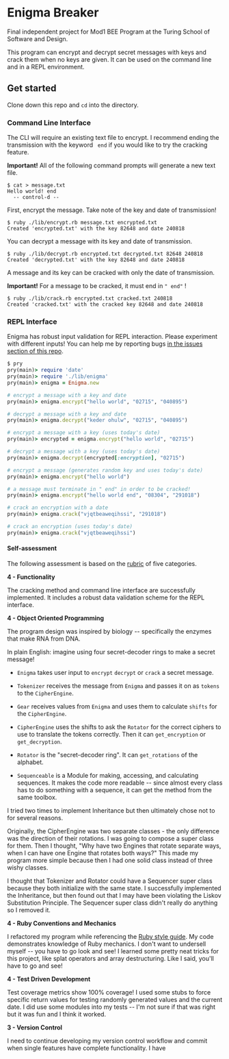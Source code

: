 # Enigma Breaker

Final independent project for Mod1 BEE Program at the Turing School of Software and Design.

This program can encrypt and decrypt secret messages with keys and crack them when no keys are given. It can be used on the command line and in a REPL environment.

## Get started

Clone down this repo and `cd` into the directory.

### Command Line Interface

The CLI will require an existing text file to encrypt. I recommend ending the transmission with the keyword ` end` if you would like to try the cracking feature.

**Important!** All of the following command prompts will generate a new text file.

```
$ cat > message.txt
Hello world! end
  -- control-d --
```

First, encrypt the message. Take note of the key and date of transmission!

```
$ ruby ./lib/encrypt.rb message.txt encrypted.txt
Created 'encrypted.txt' with the key 82648 and date 240818
```

You can decrypt a message with its key and date of transmission.

```
$ ruby ./lib/decrypt.rb encrypted.txt decrypted.txt 82648 240818
Created 'decrypted.txt' with the key 82648 and date 240818
```

A message and its key can be cracked with only the date of transmission.

**Important!** For a message to be cracked, it must end in `" end"` !

```
$ ruby ./lib/crack.rb encrypted.txt cracked.txt 240818
Created 'cracked.txt' with the cracked key 82648 and date 240818
```

### REPL Interface

Enigma has robust input validation for REPL interaction. Please experiment with different inputs! You can help me by reporting bugs [in the issues section of this repo](https://github.com/ajtran303/enigma_breaker/issues/new).

```ruby
$ pry
pry(main)> require 'date'
pry(main)> require './lib/enigma'
pry(main)> enigma = Enigma.new

# encrypt a message with a key and date
pry(main)> enigma.encrypt("hello world", "02715", "040895")

# decrypt a message with a key and date
pry(main)> enigma.decrypt("keder ohulw", "02715", "040895")

# encrypt a message with a key (uses today's date)
pry(main)> encrypted = enigma.encrypt("hello world", "02715")

# decrypt a message with a key (uses today's date)
pry(main)> enigma.decrypt(encrypted[:encryption], "02715")

# encrypt a message (generates random key and uses today's date)
pry(main)> enigma.encrypt("hello world")

# a message must terminate in " end" in order to be cracked!
pry(main)> enigma.encrypt("hello world end", "08304", "291018")

# crack an encryption with a date
pry(main)> enigma.crack("vjqtbeaweqihssi", "291018")

# crack an encryption (uses today's date)
pry(main)> enigma.crack("vjqtbeaweqihssi")
```

#### Self-assessment

The following assessment is based on the [rubric](https://backend.turing.io/module1/projects/enigma/rubric) of five categories.

**4 - Functionality**

The cracking method and command line interface are successfully implemented. It includes a robust data validation scheme for the REPL interface.

**4 - Object Oriented Programming**

The program design was inspired by biology -- specifically the enzymes that make RNA from DNA.

In plain English: imagine using four secret-decoder rings to make a secret message!

- `Enigma` takes user input to `encrypt` `decrypt` or `crack` a secret message.

- `Tokenizer` receives the message from `Enigma` and passes it on as `tokens` to the `CipherEngine`.

- `Gear` receives values from `Enigma` and uses them to calculate `shifts` for the `CipherEngine`.

- `CipherEngine` uses the shifts to ask the `Rotator` for the correct ciphers to use to translate the tokens correctly. Then it can `get_encryption` or `get_decryption`.

- `Rotator` is the "secret-decoder ring". It can `get_rotations` of the alphabet.

- `Sequenceable` is a Module for making, accessing, and calculating sequences. It makes the code more readable -- since almost every class has to do something with a sequence, it can get the method from the same toolbox.

I tried two times to implement Inheritance but then ultimately chose not to for several reasons.

Originally, the CipherEngine was two separate classes - the only difference was the direction of their rotations. I was going to compose a super class for them. Then I thought, "Why have two Engines that rotate separate ways, when I can have one Engine that rotates both ways?" This made my program more simple because then I had one solid class instead of three wishy classes.

I thought that Tokenizer and Rotator could have a Sequencer super class because they both initialize with the same state. I successfully implemented the Inheritance, but then found out that I may have been violating the Liskov Substitution Principle. The Sequencer super class didn't really do anything so I removed it.

**4 - Ruby Conventions and Mechanics**

I refactored my program while referencing the [Ruby style guide](https://github.com/rubocop-hq/ruby-style-guide). My code demonstrates knowledge of Ruby mechanics. I don't want to undersell myself -- you have to go look and see! I learned some pretty neat tricks for this project, like splat operators and array destructuring. Like I said, you'll have to go and see!

**4 - Test Driven Development**

Test coverage metrics show 100% coverage! I used some stubs to force specific return values for testing randomly generated values and the current date. I did use some modules into my tests -- I'm not sure if that was right but it was fun and I think it worked.

**3 - Version Control**

I need to continue developing my version control workflow and commit when single features have complete functionality. I have
